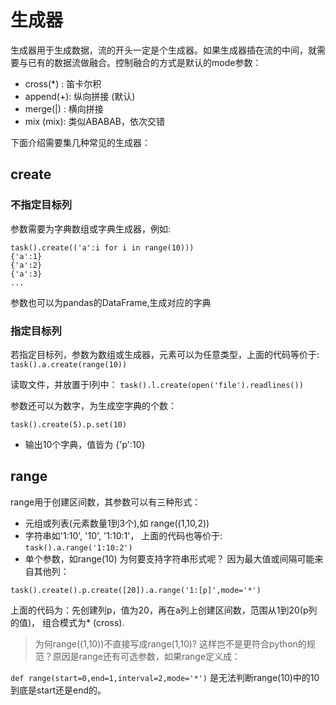 # 生成器

生成器用于生成数据，流的开头一定是个生成器。如果生成器插在流的中间，就需要与已有的数据流做融合。控制融合的方式是默认的mode参数：

 - cross(*) :  笛卡尔积
 - append(+):  纵向拼接 (默认)
 - merge(|) :  横向拼接
 - mix (mix):  类似ABABAB，依次交错

下面介绍需要集几种常见的生成器：

## create

### 不指定目标列

参数需要为字典数组或字典生成器，例如:
```
task().create(('a':i for i in range(10)))
{'a':1}
{'a':2}
{'a':3}
...
```
参数也可以为pandas的DataFrame,生成对应的字典

### 指定目标列

若指定目标列，参数为数组或生成器，元素可以为任意类型，上面的代码等价于:
`task().a.create(range(10))`

读取文件，并放置于l列中：
`task().l.create(open('file').readlines())`

参数还可以为数字，为生成空字典的个数：

`task().create(5).p.set(10)`

- 输出10个字典，值皆为 {'p':10}


## range

range用于创建区间数，其参数可以有三种形式：

- 元组或列表(元素数量1到3个),如 range((1,10,2))
- 字符串如'1:10', '10',  '1:10:1'， 上面的代码也等价于: `task().a.range('1:10:2')`
- 单个参数，如range(10)
为何要支持字符串形式呢？ 因为最大值或间隔可能来自其他列：

`task().create().p.create([20]).a.range('1:[p]',mode='*')`

上面的代码为：先创建列p，值为20，再在a列上创建区间数，范围从1到20(p列的值)， 组合模式为* (cross).

> 为何range((1,10))不直接写成range(1,10)? 这样岂不是更符合python的规范？原因是range还有可选参数，如果range定义成：

`def range(start=0,end=1,interval=2,mode='*')`
是无法判断range(10)中的10到底是start还是end的。

